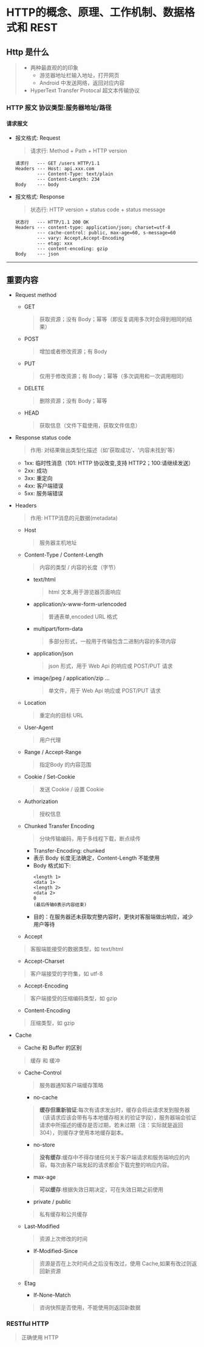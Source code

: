 # HTTP的概念、原理、工作机制、数据格式和 REST

## Http 是什么

> * 两种最直观的的印象
>   * 游览器地址栏输入地址，打开网页
>   * Android 中发送网络，返回对应内容
> * HyperText Transfer Protocal 超文本传输协议

 ### HTTP 报文 协议类型:服务器地址/路径
 
 #### 请求报文
  * 报文格式: Request
    > 请求行: Method + Path + HTTP version
    
    ```
    请求行   --- GET /users HTTP/1.1
    Headers --- Host: api.xxx.com
            --- Content-Type: text/plain
            --- Content-Length: 234
    Body    --- body
    ```
  * 报文格式: Response
    > 状态行: HTTP version + status code + status message
    
    ```
    状态行   --- HTTP/1.1 200 OK
    Headers --- content-type: application/json; charset=utf-8
            --- cache-control: public, max-age=60, s-message=60
            --- vary: Accept,Accept-Encoding
            --- etag: xxx
            --- content-encoding: gzip
    Body    --- json
    ```
  
  ---
  
## 重要内容
  
  * Request method
    * GET
      > 获取资源；没有 Body；幂等（即反复调用多次时会得到相同的结果）
    * POST
      > 增加或者修改资源；有 Body
    * PUT
      > 仅用于修改资源；有 Body；幂等（多次调用和一次调用相同）
    * DELETE
      > 删除资源；没有 Body；幂等
    * HEAD
      > 获取信息（文件下载使用，获取文件信息）
  * Response status code
    > 作用: 对结果做出类型化描述（如'获取成功'、'内容未找到'等）
    
    * 1xx: 临时性消息（101: HTTP 协议改变,支持 HTTP2；100:请继续发送）
    * 2xx: 成功
    * 3xx: 重定向
    * 4xx: 客户端错误
    * 5xx: 服务端错误 
  * Headers
    > 作用: HTTP消息的元数据(metadata)
    
    * Host
      > 服务器主机地址
    * Content-Type / Content-Length
      > 内容的类型 / 内容的长度（字节）
      
      * text/html 
        > html 文本,用于游览器页面响应
        
      * application/x-www-form-urlencoded
        > 普通表单,encoded URL 格式

      * multipart/form-data
        > 多部分形式，一般用于传输包含二进制内容的多项内容

      * application/json
        > json 形式，用于 Web Api 的响应或 POST/PUT 请求
      
      * image/jpeg / application/zip ...
        > 单文件，用于 Web Api 响应或 POST/PUT 请求 

    * Location
      > 重定向的目标 URL

    * User-Agent
      > 用户代理
      
    * Range / Accept-Range
      > 指定Body 的内容范围
    
    * Cookie / Set-Cookie
      > 发送 Cookie / 设置 Cookie
      
    * Authorization
      > 授权信息
      
    * Chunked Transfer Encoding 
      > 分块传输编码，用于多线程下载，断点续传
    
      * Transfer-Encoding: chunked
      * 表示 Body 长度无法确定，Content-Length 不能使用
      * Body 格式如下:
        ```
        <length 1>
        <data 1>
        <length 2>
        <data 2>
        0
        (最后传输0表示内容结束)
        ```
      * 目的：在服务器还未获取完整内容时，更快对客服端做出响应，减少用户等待 
    
    * Accept
    > 客服端能接受的数据类型，如 text/html

    * Accept-Charset
    > 客户端接受的字符集，如 utf-8
    
    * Accept-Encoding
    > 客户端接受的压缩编码类型，如 gzip
      
    * Content-Encoding
    > 压缩类型，如 gzip
  * Cache
    * Cache 和 Buffer 的区别
    > 缓存 和 缓冲
    
    * Cache-Control
      > 服务器通知客户端缓存策略
      
      * no-cache
      > **缓存但重新验证**:每次有请求发出时，缓存会将此请求发到服务器（该请求应该会带有与本地缓存相关的验证字段），服务器端会验证请求中所描述的缓存是否过期，若未过期（注：实际就是返回304），则缓存才使用本地缓存副本。 
      * no-store
      > **没有缓存**:缓存中不得存储任何关于客户端请求和服务端响应的内容。每次由客户端发起的请求都会下载完整的响应内容。
      * max-age
      > **可以缓存**:根据失效日期决定，可在失效日期之前使用
      * private / public 
      > 私有缓存和公共缓存
    * Last-Modified 
      > 资源上次修改的时间

      * If-Modified-Since 
      > 资源是否在上次时间点之后没有改过，使用 Cache,如果有改过则返回新资源
    * Etag
      * If-None-Match
      > 咨询快照是否使用，不能使用则返回新数据
      
### RESTful HTTP
  > 正确使用 HTTP

